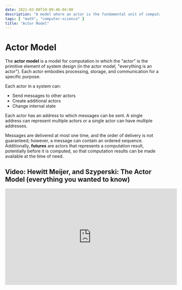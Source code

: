 ```yaml
---
date: 2021-03-08T10:09:46-04:00
description: "A model where an actor is the fundamental unit of computation including processing, storage, and communication"
tags: [ "math", "computer-science" ]
title: "Actor Model"
---
```


# Actor Model

The **actor model** is a model for computation in which the "actor" is the primitive element of system design (in the actor model, "everything is an actor"). Each actor embodies processing, storage, and communication for a specific purpose.

Each actor in a system can:

* Send messages to other actors
* Create additional actors
* Change internal state

Each actor has an address to which messages can be sent. A single address can represent multiple actors or a single actor can have multiple addresses.

Messages are delivered at most one time, and the order of delivery is not guaranteed; however, a message can contain an ordered sequence. Additionally, **futures** are actors that represents a computation result, potentially before it is computed, so that computation results can be made available at the time of need.


## Video: Hewitt Meijer, and Szyperski: The Actor Model (everything you wanted to know)

<iframe width="560" height="315" src="https://www.youtube.com/embed/1zVdhDx7Tbs" frameborder="0" allow="accelerometer; autoplay; clipboard-write; encrypted-media; gyroscope; picture-in-picture" allowfullscreen></iframe>

